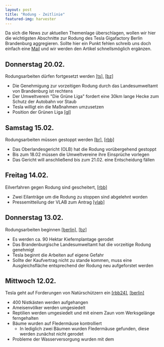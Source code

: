 ```yaml
---
layout: post
title: "Rodung - Zeitlinie"
featured-img: harvester
---
```


Da sich die News zur aktuellen Themenlage überschlagen, wollen wir hier die wichtigsten 
Abschnitte zur Rodung des Tesla Gigafactory Berlin Brandenburg aggregieren. 
Sollte hier ein Punkt fehlen schreib uns doch einfach eine [Mail](/contact) 
und wir werden den Artikel schnellsmöglich ergänzen.

## Donnerstag 20.02.

Rodungsarbeiten dürfen fortgesetzt werden [[ts]][3], [[bz]][11]

* Die Genehmigung zur vorzeitigen Rodung durch das Landesumweltamt von Brandenburg ist rechtens
* Der Umweltverein "Die Grüne Liga" fordert eine 30km lange Hecke zum Schutz der Autobahn vor Staub
* Tesla willigt ein die Maßnahmen umzusetzen
* Position der Grünen Liga [[gl]][9]

## Samstag 15.02.

Rodungsarbeiten müssen gestoppt werden [[br]][2], [[rbb]][8]

* Das Oberlandesgericht (OLB) hat die Rodung vorübergehend gestoppt 
* Bis zum 18.02 müssen die Umweltvereine ihre Einsprüche vorlegen 
* Das Gericht will anschließend bis zum 21.02. eine Entscheidung fällen

## Freitag 14.02.

Eilverfahren gegen Rodung sind gescheitert, [[rbb]][1]

* Zwei Eilanträge um die Rodung zu stoppen sind abgelehnt worden 
* Pressemitteilung der VLAB zum Antrag [[vlab]][10]

## Donnerstag 13.02.

Rodungsarbeiten beginnen [[berlin]][7], [[bz]][4]

* Es werden ca. 90 Hektar Kiefernplantage gerodet 
* Das Brandenburgische Landesumweltamt hat die vorzeitige Rodung genehmigt
* Tesla beginnt die Arbeiten auf eigene Gefahr
* Sollte der Kaufvertrag nicht zu stande kommen, muss eine Ausgleichsfläche entsprechend der Rodung neu aufgeforstet werden

## Mittwoch 12.02.

Tesla geht auf Forderungen von Natürschützern ein [[rbb24]][5], [[berlin]][6]

* 400 Nistkästen werden aufgehangen
* Ameisenvölker werden umgesiedelt
* Reptilien werden umgesiedelt und mit einem Zaun vom Werksgelänge ferngehalten
* Bäume wurden auf Fledermäuse kontrolliert
    * In lediglich zwei Bäumen wurden Fledermäuse gefunden, diese werden zunächst nicht gerodet
* Probleme der Wasserversorgung wurden mit dem 



[1]: https://www.rbb24.de/studiofrankfurt/wirtschaft/tesla/2020/eilantrag-gegen-tesla-rodung.html
[2]: https://www.br.de/nachrichten/wirtschaft/gericht-stoppt-rodungsarbeiten-fuer-fabrikgelaende-von-tesla,Rqb4Vio
[3]: https://www.tagesspiegel.de/berlin/tesla-darf-in-gruenheide-weiter-den-wald-roden-altmaier-sieht-in-urteil-wichtiges-signal-fuer-arbeitsplaetze/25568072.html
[4]: https://www.berliner-zeitung.de/wirtschaft-verantwortung/tesla-postiert-nun-die-technik-zur-rodung-von-90-hektar-kiefenforst-li.75848
[5]: https://www.rbb24.de/wirtschaft/thema/tesla/beitraege/tesla-brandenburg-elektro-auto-hersteller-umweltschutz-gruenheide-oder-spree.html
[6]: https://www.berlin.de/wirtschaft/nachrichten/tesla/6076493-5973744-tesla-beschreibt-umweltschutzmassnahmen-.html
[7]: https://www.berlin.de/wirtschaft/nachrichten/tesla/6077826-5973744-umweltministerium-tesla-darf-fuer-neues-.html
[8]: https://www.rbb24.de/wirtschaft/thema/tesla/beitraege/brandenburg-tesla-rodung-oberverwaltungsgericht-landesregierung-hofft-auf-zeitnahe-entscheidung.html
[9]: https://www.grueneliga.de/index.php/de/themen-projekte/weiteres/934-position-des-bundessprecherrates-zum-tesla-gerichtsverfahren
[10]: https://www.landschaft-artenschutz.de/vlab-beantragt-rodungsstopp-fuer-tesla-gelaende/
[11]: https://www.bz-berlin.de/berlin/umland/gruenheide-tesla-gelaende-rodung-bau-gruene-liga